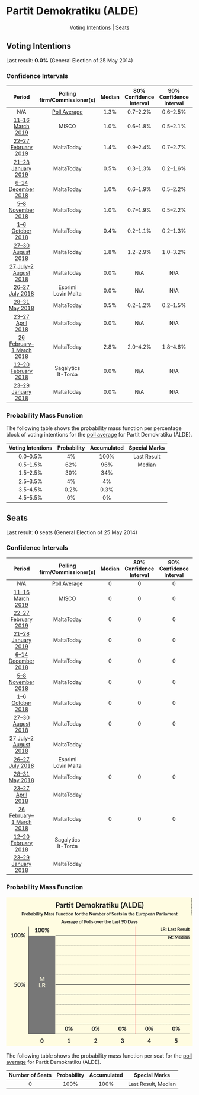 # Partit Demokratiku (ALDE)

<p align="center"><a href="#voting-intentions">Voting Intentions</a> | <a href="#seats">Seats</a></p>

## Voting Intentions

Last result: **0.0%** (General Election of 25 May 2014)

### Confidence Intervals

| Period     | Polling firm/Commissioner(s) | Median | 80% Confidence Interval | 90% Confidence Interval | 95% Confidence Interval | 99% Confidence Interval |
|:----------:|:----------------:|:-----------:|:-----------------------:|:-----------------------:|:-----------------------:|:-----------------------:|
| N/A | [Poll Average](average.html) | 1.3% | 0.7–2.2% | 0.6–2.5% | 0.5–2.7% | 0.3–3.3% |
| [11–16 March 2019](2019-03-16-MISCO.html) | MISCO | 1.0% | 0.6–1.8% | 0.5–2.1% | 0.4–2.3% | 0.3–2.8% |
| [22–27 February 2019](2019-02-27-MaltaToday.html) | MaltaToday | 1.4% | 0.9–2.4% | 0.7–2.7% | 0.6–3.0% | 0.5–3.6% |
| [21–28 January 2019](2019-01-28-MaltaToday.html) | MaltaToday | 0.5% | 0.3–1.3% | 0.2–1.6% | 0.2–1.8% | 0.1–2.3% |
| [6–14 December 2018](2018-12-14-MaltaToday.html) | MaltaToday | 1.0% | 0.6–1.9% | 0.5–2.2% | 0.5–2.4% | 0.3–2.9% |
| [5–8 November 2018](2018-11-08-MaltaToday.html) | MaltaToday | 1.0% | 0.7–1.9% | 0.5–2.2% | 0.5–2.4% | 0.3–2.9% |
| [1–6 October 2018](2018-10-06-MaltaToday.html) | MaltaToday | 0.4% | 0.2–1.1% | 0.2–1.3% | 0.1–1.5% | 0.1–2.0% |
| [27–30 August 2018](2018-08-30-MaltaToday.html) | MaltaToday | 1.8% | 1.2–2.9% | 1.0–3.2% | 0.9–3.5% | 0.7–4.1% |
| [27 July–2 August 2018](2018-08-02-MaltaToday.html) | MaltaToday | 0.0% | N/A | N/A | N/A | N/A |
| [26–27 July 2018](2018-07-27-Esprimi.html) | Esprimi <br> Lovin Malta | 0.0% | N/A | N/A | N/A | N/A |
| [28–31 May 2018](2018-05-31-MaltaToday.html) | MaltaToday | 0.5% | 0.2–1.2% | 0.2–1.5% | 0.1–1.7% | 0.1–2.1% |
| [23–27 April 2018](2018-04-27-MaltaToday.html) | MaltaToday | 0.0% | N/A | N/A | N/A | N/A |
| [26 February–1 March 2018](2018-03-01-MaltaToday.html) | MaltaToday | 2.8% | 2.0–4.2% | 1.8–4.6% | 1.6–5.0% | 1.3–5.7% |
| [12–20 February 2018](2018-02-20-Sagalytics.html) | Sagalytics <br> It-Torċa | 0.0% | N/A | N/A | N/A | N/A |
| [23–29 January 2018](2018-01-29-MaltaToday.html) | MaltaToday | 0.0% | N/A | N/A | N/A | N/A |

### Probability Mass Function

The following table shows the probability mass function per percentage block of voting intentions for the [poll average](average.html) for Partit Demokratiku (ALDE).

| Voting Intentions | Probability | Accumulated | Special Marks |
|:-----------------:|:-----------:|:-----------:|:-------------:|
| 0.0–0.5% | 4% | 100% | Last Result |
| 0.5–1.5% | 62% | 96% | Median |
| 1.5–2.5% | 30% | 34% |  |
| 2.5–3.5% | 4% | 4% |  |
| 3.5–4.5% | 0.2% | 0.3% |  |
| 4.5–5.5% | 0% | 0% |  |


## Seats

Last result: **0** seats (General Election of 25 May 2014)

### Confidence Intervals

| Period     | Polling firm/Commissioner(s) | Median | 80% Confidence Interval | 90% Confidence Interval | 95% Confidence Interval | 99% Confidence Interval |
|:----------:|:----------------:|:------:|:-----------------------:|:-----------------------:|:-----------------------:|:-----------------------:|
| N/A | [Poll Average](average.html) | 0 | 0 | 0 | 0 | 0 |
| [11–16 March 2019](2019-03-16-MISCO.html) | MISCO | 0 | 0 | 0 | 0 | 0 |
| [22–27 February 2019](2019-02-27-MaltaToday.html) | MaltaToday | 0 | 0 | 0 | 0 | 0 |
| [21–28 January 2019](2019-01-28-MaltaToday.html) | MaltaToday | 0 | 0 | 0 | 0 | 0 |
| [6–14 December 2018](2018-12-14-MaltaToday.html) | MaltaToday | 0 | 0 | 0 | 0 | 0 |
| [5–8 November 2018](2018-11-08-MaltaToday.html) | MaltaToday | 0 | 0 | 0 | 0 | 0 |
| [1–6 October 2018](2018-10-06-MaltaToday.html) | MaltaToday | 0 | 0 | 0 | 0 | 0 |
| [27–30 August 2018](2018-08-30-MaltaToday.html) | MaltaToday | 0 | 0 | 0 | 0 | 0 |
| [27 July–2 August 2018](2018-08-02-MaltaToday.html) | MaltaToday |  |  |  |  |  |
| [26–27 July 2018](2018-07-27-Esprimi.html) | Esprimi <br> Lovin Malta |  |  |  |  |  |
| [28–31 May 2018](2018-05-31-MaltaToday.html) | MaltaToday | 0 | 0 | 0 | 0 | 0 |
| [23–27 April 2018](2018-04-27-MaltaToday.html) | MaltaToday |  |  |  |  |  |
| [26 February–1 March 2018](2018-03-01-MaltaToday.html) | MaltaToday | 0 | 0 | 0 | 0 | 0 |
| [12–20 February 2018](2018-02-20-Sagalytics.html) | Sagalytics <br> It-Torċa |  |  |  |  |  |
| [23–29 January 2018](2018-01-29-MaltaToday.html) | MaltaToday |  |  |  |  |  |

### Probability Mass Function

![Graph with seats probability mass function not yet produced](average-seats-pmf-partitdemokratikualde.png "Seats Probability Mass Function")

The following table shows the probability mass function per seat for the [poll average](average.html) for Partit Demokratiku (ALDE).

| Number of Seats | Probability | Accumulated | Special Marks |
|:---------------:|:-----------:|:-----------:|:-------------:|
| 0 | 100% | 100% | Last Result, Median |



